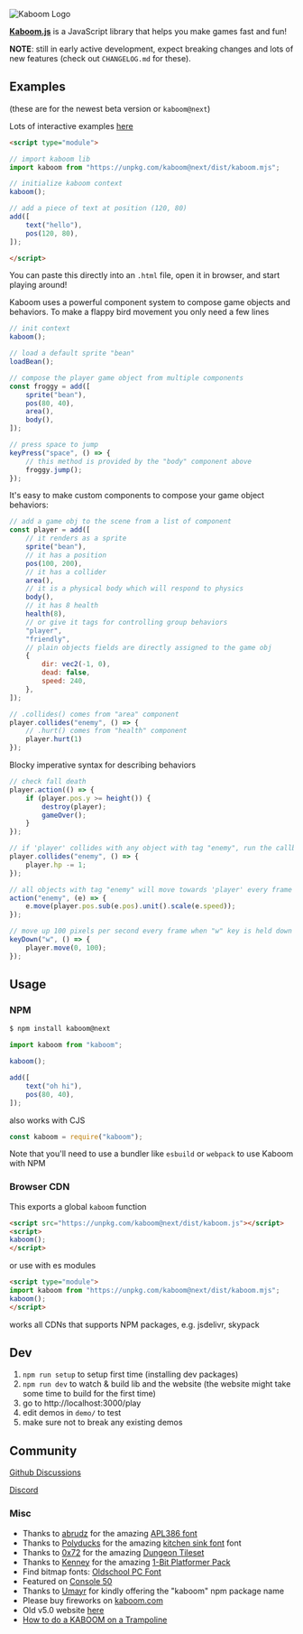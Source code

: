 ![Kaboom Logo](kaboom.png)

[**Kaboom.js**](https://kaboomjs.com/) is a JavaScript library that helps you make games fast and fun!

**NOTE**: still in early active development, expect breaking changes and lots of new features (check out `CHANGELOG.md` for these).

## Examples

(these are for the newest beta version or `kaboom@next`)

Lots of interactive examples [here](https://kaboomjs.com/demo)

```html
<script type="module">

// import kaboom lib
import kaboom from "https://unpkg.com/kaboom@next/dist/kaboom.mjs";

// initialize kaboom context
kaboom();

// add a piece of text at position (120, 80)
add([
    text("hello"),
    pos(120, 80),
]);

</script>
```
You can paste this directly into an `.html` file, open it in browser, and start playing around!

Kaboom uses a powerful component system to compose game objects and behaviors.
To make a flappy bird movement you only need a few lines
```javascript
// init context
kaboom();

// load a default sprite "bean"
loadBean();

// compose the player game object from multiple components
const froggy = add([
    sprite("bean"),
    pos(80, 40),
    area(),
    body(),
]);

// press space to jump
keyPress("space", () => {
    // this method is provided by the "body" component above
    froggy.jump();
});
```

It's easy to make custom components to compose your game object behaviors:
```javascript
// add a game obj to the scene from a list of component
const player = add([
    // it renders as a sprite
    sprite("bean"),
    // it has a position
    pos(100, 200),
    // it has a collider
    area(),
    // it is a physical body which will respond to physics
    body(),
    // it has 8 health
    health(8),
    // or give it tags for controlling group behaviors
    "player",
    "friendly",
    // plain objects fields are directly assigned to the game obj
    {
        dir: vec2(-1, 0),
        dead: false,
        speed: 240,
    },
]);

// .collides() comes from "area" component
player.collides("enemy", () => {
    // .hurt() comes from "health" component
    player.hurt(1)
});
```

Blocky imperative syntax for describing behaviors
```javascript
// check fall death
player.action(() => {
    if (player.pos.y >= height()) {
        destroy(player);
        gameOver();
    }
});

// if 'player' collides with any object with tag "enemy", run the callback
player.collides("enemy", () => {
    player.hp -= 1;
});

// all objects with tag "enemy" will move towards 'player' every frame
action("enemy", (e) => {
    e.move(player.pos.sub(e.pos).unit().scale(e.speed));
});

// move up 100 pixels per second every frame when "w" key is held down
keyDown("w", () => {
    player.move(0, 100);
});
```

## Usage

### NPM

```sh
$ npm install kaboom@next
```

```javascript
import kaboom from "kaboom";

kaboom();

add([
    text("oh hi"),
    pos(80, 40),
]);
```

also works with CJS

```javascript
const kaboom = require("kaboom");
```

Note that you'll need to use a bundler like `esbuild` or `webpack` to use Kaboom with NPM

### Browser CDN

This exports a global `kaboom` function

```html
<script src="https://unpkg.com/kaboom@next/dist/kaboom.js"></script>
<script>
kaboom();
</script>
```

or use with es modules

```html
<script type="module">
import kaboom from "https://unpkg.com/kaboom@next/dist/kaboom.mjs";
kaboom();
</script>
```

works all CDNs that supports NPM packages, e.g. jsdelivr, skypack

## Dev

1. `npm run setup` to setup first time (installing dev packages)
1. `npm run dev` to watch & build lib and the website (the website might take some time to build for the first time)
1. go to http://localhost:3000/play
1. edit demos in `demo/` to test
1. make sure not to break any existing demos

## Community

[Github Discussions](https://github.com/replit/kaboom/discussions)

[Discord](https://discord.gg/aQ6RuQm3TF)

### Misc

- Thanks to [abrudz](https://github.com/abrudz) for the amazing [APL386 font](https://abrudz.github.io/APL386/)
- Thanks to [Polyducks](http://polyducks.co.uk/) for the amazing [kitchen sink font](https://polyducks.itch.io/kitchen-sink-textmode-font) font
- Thanks to [0x72](https://0x72.itch.io/) for the amazing [Dungeon Tileset](https://0x72.itch.io/dungeontileset-ii)
- Thanks to [Kenney](https://kenney.nl/) for the amazing [1-Bit Platformer Pack](https://kenney.nl/assets/bit-platformer-pack)
- Find bitmap fonts: [Oldschool PC Font](https://int10h.org/oldschool-pc-fonts)
- Featured on [Console 50](https://console.substack.com/p/console-50)
- Thanks to [Umayr](https://github.com/umayr) for kindly offering the "kaboom" npm package name
- Please buy fireworks on [kaboom.com](http://www.kaboom.com/)
- Old v5.0 website [here](https://kaboomlegacy.repl.co//)
- [How to do a KABOOM on a Trampoline](https://www.youtube.com/watch?v=3CemcWdc_Hc)
